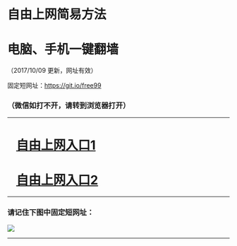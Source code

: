 ﻿# 自由上网简易方法

# 电脑、手机一键翻墙

（2017/10/09 更新，网址有效）

固定短网址：https://git.io/free99

### （微信如打不开，请转到浏览器打开）


***





# &nbsp;&nbsp; <a href="http://ft8408762.fwq-tz-1001.info/fwqtz01.html?t=100900110715 " target="_blank">自由上网入口1</a>
# &nbsp;&nbsp; <a href="http://ft2052218709.fwq-tz-1002.info/fwqtz02.html?t=100900111304 " target="_blank">自由上网入口2</a>
***

### 请记住下图中固定短网址：

<img src="https://s3-us-west-2.amazonaws.com/fwq-1001/yjfq-20170905okok.png" /> 


***

